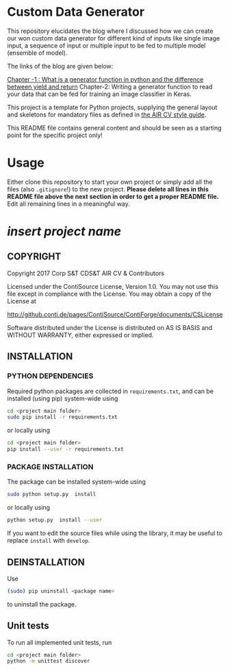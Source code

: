 ﻿# Custom Data Generator
 
 This repository elucidates the blog where I discussed how we can create our won custom data generator for different kind of inputs like single image input, a sequence of input or multiple input to be fed to multiple model (ensemble of model).

The links of the blog are given below:

[Chapter -1 : What is a generator function in python and the difference between yield and return](https://medium.com/@anuj_shah/creating-custom-data-generator-for-training-deep-learning-models-part-1-5c62b20cff26)
Chapter-2: Writing a generator function to read your data that can be fed for training an image classifier in Keras.

This project is a template for Python projects, supplying the general layout and skeletons for mandatory files as defined in [the AIR CV style guide](http://github.conti.de/air-computer-vision/AirCvStyleGuide/blob/master/airCvPythonGuide.md).

This README file contains general content and should be seen as a starting point for the specific project only!
    
# Usage

Either clone this repository to start your own project or simply add all the files (also ```.gitignore```!) to the new project.
__Please delete all lines in this README file above the next section in order to get a proper README file.__
Edit all remaining lines in a meaningful way.

# _insert project name_

## COPYRIGHT

Copyright 2017 Corp S&T CDS&T AIR CV & Contributors

Licensed under the ContiSource License, Version 1.0.
You may not use this file except in compliance with the License.
You may obtain a copy of the License at

http://github.conti.de/pages/ContiSource/ContiForge/documents/CSLicense

Software distributed under the License is distributed on AS IS BASIS and WITHOUT WARRANTY, either expressed or implied.
        
## INSTALLATION

### PYTHON DEPENDENCIES

Required python packages are collected in ```requirements.txt```, and can be installed (using pip) system-wide using
```bash
cd <project main folder>
sudo pip install -r requirements.txt
```
or locally using
```bash
cd <project main folder>
pip install --user -r requirements.txt 
```
### PACKAGE INSTALLATION

The package can be installed system-wide using
```bash
sudo python setup.py  install
```
or locally using
```bash
python setup.py  install --user
```
If you want to edit the source files while using the library, it may be useful to replace ```install``` with ```develop```.

## DEINSTALLATION

Use
```bash
(sudo) pip uninstall <package name>
```
to uninstall the package.

## Unit tests

To run all implemented unit tests, run

```bash
cd <project main folder>
python -m unittest discover
```
